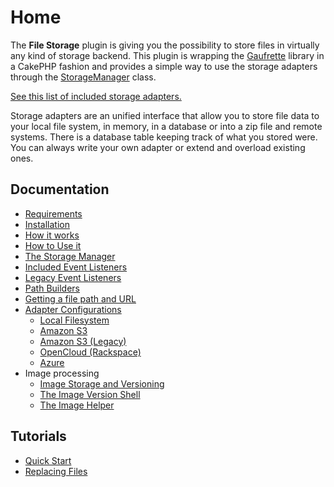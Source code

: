 Home
====

The **File Storage** plugin is giving you the possibility to store files in virtually any kind of storage backend. This plugin is wrapping the [Gaufrette](https://github.com/KnpLabs/Gaufrette) library in a CakePHP fashion and provides a simple way to use the storage adapters through the [StorageManager](../Lib/StorageManager.php) class.

[See this list of included storage adapters.](Docs/Documentation/List-of-included-Adapters.md)

Storage adapters are an unified interface that allow you to store file data to your local file system, in memory, in a database or into a zip file and remote systems. There is a database table keeping track of what you stored were. You can always write your own adapter or extend and overload existing ones.

Documentation
-------------

* [Requirements](Documentation/Requirements.md)
* [Installation](Documentation/Installation.md)
* [How it works](Documentation/How-it-works.md)
* [How to Use it](Documentation/How-To-Use.md)
* [The Storage Manager](Documentation/The-Storage-Manager.md)
* [Included Event Listeners](Documentation/Included-Event-Listeners.md)
* [Legacy Event Listeners](Documentation/Legacy-Event-Listeners.md)
* [Path Builders](Documentation/Path-Builders.md)
* [Getting a file path and URL](Documentation/Getting-a-File-Path-and-URL.md)
* [Adapter Configurations](Documentation/Specific-Adapter-Configurations.md)
  * [Local Filesystem](Documentation/Specific-Adapter-Configurations.md#local-filesystem)
  * [Amazon S3](Documentation/Specific-Adapter-Configurations.md#amazons3---awss3-adapter)
  * [Amazon S3 (Legacy)](Documentation/Specific-Adapter-Configurations.md#amazons3---amazons3-adapter-legacy)
  * [OpenCloud (Rackspace)](Documentation/Specific-Adapter-Configurations.md#opencloud-rackspace)
  * [Azure](Documentation/Specific-Adapter-Configurations.md#azure)
* Image processing
  * [Image Storage and Versioning](Documentation/Image-Storage-And-Versioning.md)
  * [The Image Version Shell](Documentation/The-Image-Version-Shell.md)
  * [The Image Helper](Documentation/The-Image-Helper.md)

Tutorials
---------

* [Quick Start](Tutorials/Quick-Start.md)
* [Replacing Files](Tutorials/Replacing-Files.md)
